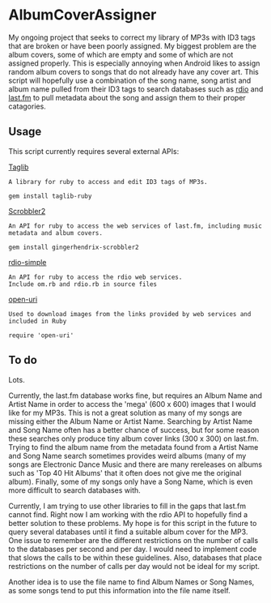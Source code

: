 AlbumCoverAssigner
==================
My ongoing project that seeks to correct my library of MP3s with ID3 tags that are broken or have been poorly assigned. My biggest problem are the album covers, some of which are empty and some of which are not assigned properly. This is especially annoying when Android likes to assign random album covers to songs that do not already have any cover art. This script will hopefully use a combination of the song name, song artist and album name pulled from their ID3 tags to search databases such as [rdio](www.rdio.com) and [last.fm](www.last.fm) to pull metadata about the song and assign them to their proper catagories. 




Usage
------

This script currently requires several external APIs:

[Taglib](http://robinst.github.io/taglib-ruby/)

    A library for ruby to access and edit ID3 tags of MP3s.
    
    gem install taglib-ruby 
    
[Scrobbler2](https://github.com/gingerhendrix/scrobbler2)

    An API for ruby to access the web services of last.fm, including music metadata and album covers.
    
    gem install gingerhendrix-scrobbler2

[rdio-simple](https://github.com/rdio/rdio-simple/tree/master/ruby)

    An API for ruby to access the rdio web services. 
    Include om.rb and rdio.rb in source files
    

[open-uri](http://ruby-doc.org/stdlib-1.9.3/libdoc/open-uri/rdoc/OpenURI.html)
    
    
    Used to download images from the links provided by web services and included in Ruby
    
    require 'open-uri'


To do
------

Lots. 

Currently, the last.fm database works fine, but requires an Album Name and Artist Name in order to access the 'mega' (600 x 600) images that I would like for my MP3s. This is not a great solution as many of my songs are missing either the Album Name or Artist Name. Searching by Artist Name and Song Name often has a better chance of success, but for some reason these searches only produce tiny album cover links (300 x 300) on last.fm. Trying to find the album name from the metadata found from a Artist Name and Song Name search sometimes provides weird albums (many of my songs are Electronic Dance Music and there are many rereleases on albums such as 'Top 40 Hit Albums' that it often does not give me the original album). 
Finally, some of my songs only have a Song Name, which is even more difficult to search databases with. 

Currently, I am trying to use other libraries to fill in the gaps that last.fm cannot find. Right now I am working with the rdio API to hopefully find a better solution to these problems. My hope is for this script in the future to query several databases until it find a suitable album cover for the MP3. One issue to remember are the different restrictions on the number of calls to the databases per second and per day. I would need to implement code that slows the calls to be within these guidelines. Also, databases that place restrictions on the number of calls per day would not be ideal for my script.

Another idea is to use the file name to find Album Names or Song Names, as some songs tend to put this information into the file name itself. 

